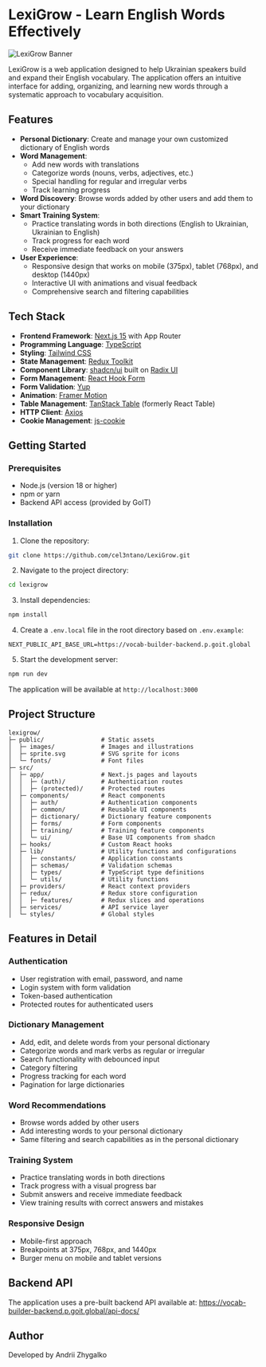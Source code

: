 # LexiGrow - Learn English Words Effectively

![LexiGrow Banner](https://repository-images.githubusercontent.com/926311848/23aade93-f4d5-46e0-a7c1-6f95ddabb85d)

LexiGrow is a web application designed to help Ukrainian speakers build and expand their English vocabulary. The application offers an intuitive interface for adding, organizing, and learning new words through a systematic approach to vocabulary acquisition.

## Features

- **Personal Dictionary**: Create and manage your own customized dictionary of English words
- **Word Management**:
  - Add new words with translations
  - Categorize words (nouns, verbs, adjectives, etc.)
  - Special handling for regular and irregular verbs
  - Track learning progress
- **Word Discovery**: Browse words added by other users and add them to your dictionary
- **Smart Training System**:
  - Practice translating words in both directions (English to Ukrainian, Ukrainian to English)
  - Track progress for each word
  - Receive immediate feedback on your answers
- **User Experience**:
  - Responsive design that works on mobile (375px), tablet (768px), and desktop (1440px)
  - Interactive UI with animations and visual feedback
  - Comprehensive search and filtering capabilities

## Tech Stack

- **Frontend Framework**: [Next.js 15](https://nextjs.org/) with App Router
- **Programming Language**: [TypeScript](https://www.typescriptlang.org/)
- **Styling**: [Tailwind CSS](https://tailwindcss.com/)
- **State Management**: [Redux Toolkit](https://redux-toolkit.js.org/)
- **Component Library**: [shadcn/ui](https://ui.shadcn.com/) built on [Radix UI](https://www.radix-ui.com/)
- **Form Management**: [React Hook Form](https://react-hook-form.com/)
- **Form Validation**: [Yup](https://github.com/jquense/yup)
- **Animation**: [Framer Motion](https://www.framer.com/motion/)
- **Table Management**: [TanStack Table](https://tanstack.com/table/v8) (formerly React Table)
- **HTTP Client**: [Axios](https://axios-http.com/)
- **Cookie Management**: [js-cookie](https://github.com/js-cookie/js-cookie)

## Getting Started

### Prerequisites

- Node.js (version 18 or higher)
- npm or yarn
- Backend API access (provided by GoIT)

### Installation

1. Clone the repository:

```bash
git clone https://github.com/cel3ntano/LexiGrow.git
```

2. Navigate to the project directory:

```bash
cd lexigrow
```

3. Install dependencies:

```bash
npm install
```

4. Create a `.env.local` file in the root directory based on `.env.example`:

```env
NEXT_PUBLIC_API_BASE_URL=https://vocab-builder-backend.p.goit.global
```

5. Start the development server:

```bash
npm run dev
```

The application will be available at `http://localhost:3000`

## Project Structure

```
lexigrow/
├─ public/                # Static assets
│  ├─ images/             # Images and illustrations
│  ├─ sprite.svg          # SVG sprite for icons
│  └─ fonts/              # Font files
├─ src/
│  ├─ app/                # Next.js pages and layouts
│  │  ├─ (auth)/          # Authentication routes
│  │  ├─ (protected)/     # Protected routes
│  ├─ components/         # React components
│  │  ├─ auth/            # Authentication components
│  │  ├─ common/          # Reusable UI components
│  │  ├─ dictionary/      # Dictionary feature components
│  │  ├─ forms/           # Form components
│  │  ├─ training/        # Training feature components
│  │  └─ ui/              # Base UI components from shadcn
│  ├─ hooks/              # Custom React hooks
│  ├─ lib/                # Utility functions and configurations
│  │  ├─ constants/       # Application constants
│  │  ├─ schemas/         # Validation schemas
│  │  ├─ types/           # TypeScript type definitions
│  │  └─ utils/           # Utility functions
│  ├─ providers/          # React context providers
│  ├─ redux/              # Redux store configuration
│  │  ├─ features/        # Redux slices and operations
│  ├─ services/           # API service layer
│  └─ styles/             # Global styles
```

## Features in Detail

### Authentication

- User registration with email, password, and name
- Login system with form validation
- Token-based authentication
- Protected routes for authenticated users

### Dictionary Management

- Add, edit, and delete words from your personal dictionary
- Categorize words and mark verbs as regular or irregular
- Search functionality with debounced input
- Category filtering
- Progress tracking for each word
- Pagination for large dictionaries

### Word Recommendations

- Browse words added by other users
- Add interesting words to your personal dictionary
- Same filtering and search capabilities as in the personal dictionary

### Training System

- Practice translating words in both directions
- Track progress with a visual progress bar
- Submit answers and receive immediate feedback
- View training results with correct answers and mistakes

### Responsive Design

- Mobile-first approach
- Breakpoints at 375px, 768px, and 1440px
- Burger menu on mobile and tablet versions

## Backend API

The application uses a pre-built backend API available at:
https://vocab-builder-backend.p.goit.global/api-docs/

## Author

Developed by Andrii Zhygalko
